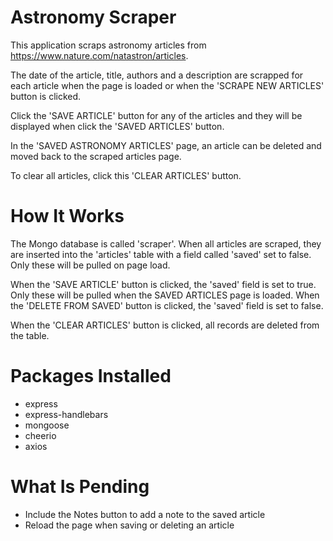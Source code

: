 # Astronomy Scraper

This application scraps astronomy articles from https://www.nature.com/natastron/articles.

The date of the article, title, authors and a description are scrapped for each article when the page is loaded or when the 'SCRAPE NEW ARTICLES' button is clicked.

Click the 'SAVE ARTICLE' button for any of the articles and they will be displayed when click the 'SAVED ARTICLES' button.

In the 'SAVED ASTRONOMY ARTICLES' page, an article can be deleted and moved back to the scraped articles page.

To clear all articles, click this 'CLEAR ARTICLES' button.

# How It Works
The Mongo database is called 'scraper'.
When all articles are scraped, they are inserted into the 'articles' table with a field called 'saved' set to false. Only these will be pulled on page load.

When the 'SAVE ARTICLE' button is clicked, the 'saved' field is set to true. Only these will be pulled when the SAVED ARTICLES page is loaded.
When the 'DELETE FROM SAVED' button is clicked, the 'saved' field is set to false.

When the 'CLEAR ARTICLES' button is clicked, all records are deleted from the table.

# Packages Installed
* express
* express-handlebars
* mongoose
* cheerio
* axios

# What Is Pending
* Include the Notes button to add a note to the saved article
* Reload the page when saving or deleting an article